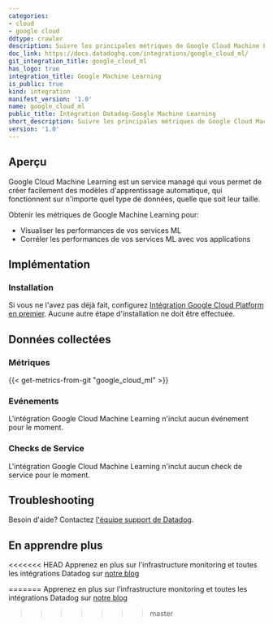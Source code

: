 ```yaml
---
categories:
- cloud
- google cloud
ddtype: crawler
description: Suivre les principales métriques de Google Cloud Machine Learning.
doc_link: https://docs.datadoghq.com/integrations/google_cloud_ml/
git_integration_title: google_cloud_ml
has_logo: true
integration_title: Google Machine Learning
is_public: true
kind: integration
manifest_version: '1.0'
name: google_cloud_ml
public_title: Intégration Datadog-Google Machine Learning
short_description: Suivre les principales métriques de Google Cloud Machine Learning.
version: '1.0'
---
```


## Aperçu
Google Cloud Machine Learning est un service managé qui vous permet de créer facilement des modèles d'apprentissage automatique, qui fonctionnent sur n'importe quel type de données, quelle que soit leur taille.

Obtenir les métriques de Google Machine Learning pour:

* Visualiser les performances de vos services ML
* Corréler les performances de vos services ML avec vos applications

## Implémentation
### Installation

Si vous ne l'avez pas déjà fait, configurez [Intégration Google Cloud Platform en premier](https://docs.datadoghq.com/integrations/google_cloud_platform/). Aucune autre étape d'installation ne doit être effectuée.

## Données collectées
### Métriques
{{< get-metrics-from-git "google_cloud_ml" >}}

### Evénements
L'intégration Google Cloud Machine Learning n'inclut aucun événement pour le moment.

### Checks de Service
L'intégration Google Cloud Machine Learning n'inclut aucun check de service pour le moment.

## Troubleshooting
Besoin d'aide? Contactez  [l'équipe support de Datadog](http://docs.datadoghq.com/help/).

## En apprendre plus
<<<<<<< HEAD
Apprenez en plus sur l'infrastructure monitoring et toutes les intégrations Datadog sur [notre blog][3]

[1]: https://docs.datadoghq.com/integrations/google_cloud_platform/
[2]: http://docs.datadoghq.com/help/
[3]: https://www.datadoghq.com/blog/
=======
Apprenez en plus sur l'infrastructure monitoring et toutes les intégrations Datadog sur [notre blog](https://www.datadoghq.com/blog/)
>>>>>>> master
